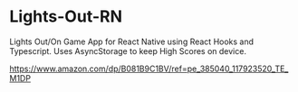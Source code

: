 # Lights-Out-RN
Lights Out/On Game App for React Native using React Hooks and Typescript. Uses AsyncStorage to keep High Scores on device.

https://www.amazon.com/dp/B081B9C1BV/ref=pe_385040_117923520_TE_M1DP
